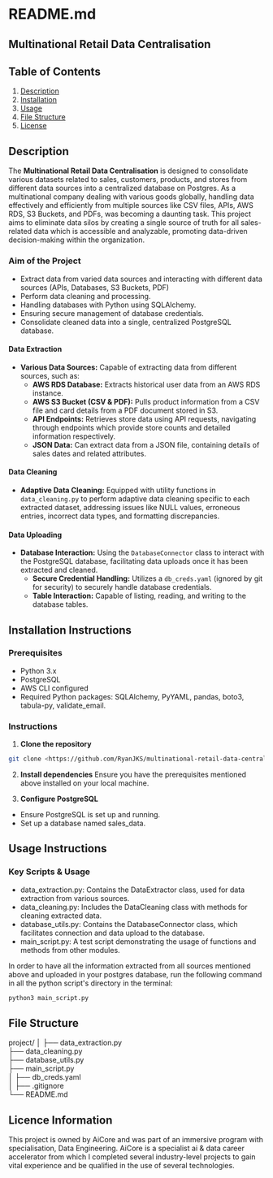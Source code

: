 # README.md

## Multinational Retail Data Centralisation

## Table of Contents
1. [Description](#description)
2. [Installation](#installation)
3. [Usage](#usage)
4. [File Structure](#file-structure)
5. [License](#license)

## Description
The **Multinational Retail Data Centralisation** is designed to consolidate various datasets related to sales, customers, products, and stores from different data sources into a centralized database on Postgres. As a multinational company dealing with various goods globally, handling data effectively and efficiently from multiple sources like CSV files, APIs, AWS RDS, S3 Buckets, and PDFs, was becoming a daunting task. This project aims to eliminate data silos by creating a single source of truth for all sales-related data which is accessible and analyzable, promoting data-driven decision-making within the organization.

### Aim of the Project
- Extract data from varied data sources and interacting with different data sources (APIs, Databases, S3 Buckets, PDF)
- Perform data cleaning and processing.
- Handling databases with Python using SQLAlchemy.
- Ensuring secure management of database credentials.
- Consolidate cleaned data into a single, centralized PostgreSQL database.

#### Data Extraction
- **Various Data Sources:** Capable of extracting data from different sources, such as:
  - **AWS RDS Database:** Extracts historical user data from an AWS RDS instance.
  - **AWS S3 Bucket (CSV & PDF):** Pulls product information from a CSV file and card details from a PDF document stored in S3.
  - **API Endpoints:** Retrieves store data using API requests, navigating through endpoints which provide store counts and detailed information respectively.
  - **JSON Data:** Can extract data from a JSON file, containing details of sales dates and related attributes.

#### Data Cleaning
- **Adaptive Data Cleaning:** Equipped with utility functions in `data_cleaning.py` to perform adaptive data cleaning specific to each extracted dataset, addressing issues like NULL values, erroneous entries, incorrect data types, and formatting discrepancies.

#### Data Uploading
- **Database Interaction:** Using the `DatabaseConnector` class to interact with the PostgreSQL database, facilitating data uploads once it has been extracted and cleaned.
  - **Secure Credential Handling:** Utilizes a `db_creds.yaml` (ignored by git for security) to securely handle database credentials.
  - **Table Interaction:** Capable of listing, reading, and writing to the database tables.
  
## Installation Instructions
### Prerequisites
- Python 3.x
- PostgreSQL
- AWS CLI configured
- Required Python packages: SQLAlchemy, PyYAML, pandas, boto3, tabula-py, validate_email.

### Instructions
1. **Clone the repository**
```sh
git clone <https://github.com/RyanJKS/multinational-retail-data-centralisation.git>
```
2. **Install dependencies**
Ensure you have the prerequisites mentioned above installed on your local machine.

3. **Configure PostgreSQL**
- Ensure PostgreSQL is set up and running.
- Set up a database named sales_data.
  
## Usage Instructions
### Key Scripts & Usage
- data_extraction.py: Contains the DataExtractor class, used for data extraction from various sources.
- data_cleaning.py: Includes the DataCleaning class with methods for cleaning extracted data.
- database_utils.py: Contains the DatabaseConnector class, which facilitates connection and data upload to the database.
- main_script.py: A test script demonstrating the usage of functions and methods from other modules.

In order to have all the information extracted from all sources mentioned above and uploaded in your postgres database,
run the following command in all the python script's directory in the terminal: 
```sh
python3 main_script.py
```

## File Structure
project/
│
├── data_extraction.py    
├── data_cleaning.py      
├── database_utils.py     
├── main_script.py        
│
├── db_creds.yaml         
│
├── .gitignore               
└── README.md             

## Licence Information
This project is owned by AiCore and was part of an immersive program with specialisation, Data Engineering. AiCore is a specialist ai & data career accelerator from which I completed several industry-level projects to gain vital experience and be qualified in the use of several technologies.